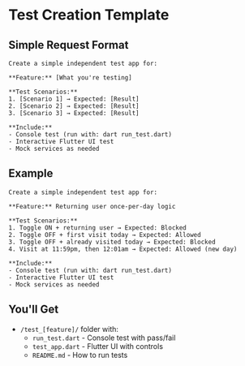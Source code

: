 # Test Creation Template

## Simple Request Format

```
Create a simple independent test app for:

**Feature:** [What you're testing]

**Test Scenarios:**
1. [Scenario 1] → Expected: [Result]
2. [Scenario 2] → Expected: [Result]
3. [Scenario 3] → Expected: [Result]

**Include:**
- Console test (run with: dart run_test.dart)
- Interactive Flutter UI test
- Mock services as needed
```

## Example

```
Create a simple independent test app for:

**Feature:** Returning user once-per-day logic

**Test Scenarios:**
1. Toggle ON + returning user → Expected: Blocked
2. Toggle OFF + first visit today → Expected: Allowed
3. Toggle OFF + already visited today → Expected: Blocked
4. Visit at 11:59pm, then 12:01am → Expected: Allowed (new day)

**Include:**
- Console test (run with: dart run_test.dart)
- Interactive Flutter UI test
- Mock services as needed
```

## You'll Get

- `/test_[feature]/` folder with:
  - `run_test.dart` - Console test with pass/fail
  - `test_app.dart` - Flutter UI with controls
  - `README.md` - How to run tests